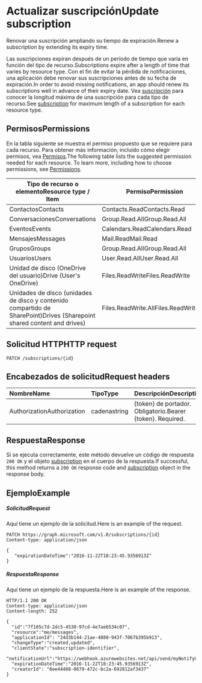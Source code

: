 # <a name="update-subscription"></a><span data-ttu-id="d9f51-101">Actualizar suscripción</span><span class="sxs-lookup"><span data-stu-id="d9f51-101">Update subscription</span></span>

<span data-ttu-id="d9f51-102">Renovar una suscripción ampliando su tiempo de expiración.</span><span class="sxs-lookup"><span data-stu-id="d9f51-102">Renew a subscription by extending its expiry time.</span></span>

<span data-ttu-id="d9f51-103">Las suscripciones expiran después de un período de tiempo que varía en función del tipo de recurso.</span><span class="sxs-lookup"><span data-stu-id="d9f51-103">Subscriptions expire after a length of time that varies by resource type.</span></span> <span data-ttu-id="d9f51-104">Con el fin de evitar la pérdida de notificaciones, una aplicación debe renovar sus suscripciones antes de su fecha de expiración.</span><span class="sxs-lookup"><span data-stu-id="d9f51-104">In order to avoid missing notifications, an app should renew its subscriptions well in advance of their expiry date.</span></span> <span data-ttu-id="d9f51-105">Vea [suscripción](../resources/subscription.md) para conocer la longitud máxima de una suscripción para cada tipo de recurso.</span><span class="sxs-lookup"><span data-stu-id="d9f51-105">See [subscription](../resources/subscription.md) for maximum length of a subscription for each resource type.</span></span>

## <a name="permissions"></a><span data-ttu-id="d9f51-106">Permisos</span><span class="sxs-lookup"><span data-stu-id="d9f51-106">Permissions</span></span>

<span data-ttu-id="d9f51-p102">En la tabla siguiente se muestra el permiso propuesto que se requiere para cada recurso. Para obtener más información, incluido cómo elegir permisos, vea [Permisos](../../../concepts/permissions_reference.md).</span><span class="sxs-lookup"><span data-stu-id="d9f51-p102">The following table lists the suggested permission needed for each resource. To learn more, including how to choose permissions, see [Permissions](../../../concepts/permissions_reference.md).</span></span>

| <span data-ttu-id="d9f51-109">Tipo de recurso o elemento</span><span class="sxs-lookup"><span data-stu-id="d9f51-109">Resource type / Item</span></span>        | <span data-ttu-id="d9f51-110">Permiso</span><span class="sxs-lookup"><span data-stu-id="d9f51-110">Permission</span></span>          |
|-----------------------------|---------------------|
| <span data-ttu-id="d9f51-111">Contactos</span><span class="sxs-lookup"><span data-stu-id="d9f51-111">Contacts</span></span>                    | <span data-ttu-id="d9f51-112">Contacts.Read</span><span class="sxs-lookup"><span data-stu-id="d9f51-112">Contacts.Read</span></span>       |
| <span data-ttu-id="d9f51-113">Conversaciones</span><span class="sxs-lookup"><span data-stu-id="d9f51-113">Conversations</span></span>               | <span data-ttu-id="d9f51-114">Group.Read.All</span><span class="sxs-lookup"><span data-stu-id="d9f51-114">Group.Read.All</span></span>      |
| <span data-ttu-id="d9f51-115">Eventos</span><span class="sxs-lookup"><span data-stu-id="d9f51-115">Events</span></span>                      | <span data-ttu-id="d9f51-116">Calendars.Read</span><span class="sxs-lookup"><span data-stu-id="d9f51-116">Calendars.Read</span></span>      |
| <span data-ttu-id="d9f51-117">Mensajes</span><span class="sxs-lookup"><span data-stu-id="d9f51-117">Messages</span></span>                    | <span data-ttu-id="d9f51-118">Mail.Read</span><span class="sxs-lookup"><span data-stu-id="d9f51-118">Mail.Read</span></span>           |
| <span data-ttu-id="d9f51-119">Grupos</span><span class="sxs-lookup"><span data-stu-id="d9f51-119">Groups</span></span>                      | <span data-ttu-id="d9f51-120">Group.Read.All</span><span class="sxs-lookup"><span data-stu-id="d9f51-120">Group.Read.All</span></span>      |
| <span data-ttu-id="d9f51-121">Usuarios</span><span class="sxs-lookup"><span data-stu-id="d9f51-121">Users</span></span>                       | <span data-ttu-id="d9f51-122">User.Read.All</span><span class="sxs-lookup"><span data-stu-id="d9f51-122">User.Read.All</span></span>       |
| <span data-ttu-id="d9f51-123">Unidad de disco (OneDrive del usuario)</span><span class="sxs-lookup"><span data-stu-id="d9f51-123">Drive  (User's OneDrive)</span></span>    | <span data-ttu-id="d9f51-124">Files.ReadWrite</span><span class="sxs-lookup"><span data-stu-id="d9f51-124">Files.ReadWrite</span></span>     |
| <span data-ttu-id="d9f51-125">Unidades de disco (unidades de disco y contenido compartido de SharePoint)</span><span class="sxs-lookup"><span data-stu-id="d9f51-125">Drives (Sharepoint shared content and drives)</span></span> | <span data-ttu-id="d9f51-126">Files.ReadWrite.All</span><span class="sxs-lookup"><span data-stu-id="d9f51-126">Files.ReadWrite.All</span></span> |

## <a name="http-request"></a><span data-ttu-id="d9f51-127">Solicitud HTTP</span><span class="sxs-lookup"><span data-stu-id="d9f51-127">HTTP request</span></span>

<!-- { "blockType": "ignored" } -->

```http
PATCH /subscriptions/{id}
```

## <a name="request-headers"></a><span data-ttu-id="d9f51-128">Encabezados de solicitud</span><span class="sxs-lookup"><span data-stu-id="d9f51-128">Request headers</span></span>

| <span data-ttu-id="d9f51-129">Nombre</span><span class="sxs-lookup"><span data-stu-id="d9f51-129">Name</span></span>       | <span data-ttu-id="d9f51-130">Tipo</span><span class="sxs-lookup"><span data-stu-id="d9f51-130">Type</span></span> | <span data-ttu-id="d9f51-131">Descripción</span><span class="sxs-lookup"><span data-stu-id="d9f51-131">Description</span></span>|
|:-----------|:------|:----------|
| <span data-ttu-id="d9f51-132">Authorization</span><span class="sxs-lookup"><span data-stu-id="d9f51-132">Authorization</span></span>  | <span data-ttu-id="d9f51-133">cadena</span><span class="sxs-lookup"><span data-stu-id="d9f51-133">string</span></span>  | <span data-ttu-id="d9f51-p103">{token} de portador. Obligatorio.</span><span class="sxs-lookup"><span data-stu-id="d9f51-p103">Bearer {token}. Required.</span></span> |

## <a name="response"></a><span data-ttu-id="d9f51-136">Respuesta</span><span class="sxs-lookup"><span data-stu-id="d9f51-136">Response</span></span>

<span data-ttu-id="d9f51-137">Si se ejecuta correctamente, este método devuelve un código de respuesta `200 OK` y el objeto [subscription](../resources/subscription.md) en el cuerpo de la respuesta.</span><span class="sxs-lookup"><span data-stu-id="d9f51-137">If successful, this method returns a `200 OK` response code and [subscription](../resources/subscription.md) object in the response body.</span></span>

## <a name="example"></a><span data-ttu-id="d9f51-138">Ejemplo</span><span class="sxs-lookup"><span data-stu-id="d9f51-138">Example</span></span>

##### <a name="request"></a><span data-ttu-id="d9f51-139">Solicitud</span><span class="sxs-lookup"><span data-stu-id="d9f51-139">Request</span></span>

<span data-ttu-id="d9f51-140">Aquí tiene un ejemplo de la solicitud.</span><span class="sxs-lookup"><span data-stu-id="d9f51-140">Here is an example of the request.</span></span>
<!-- {
  "blockType": "request",
  "name": "update_subscription"
}-->

```http
PATCH https://graph.microsoft.com/v1.0/subscriptions/{id}
Content-type: application/json

{
   "expirationDateTime":"2016-11-22T18:23:45.9356913Z"
}
```

##### <a name="response"></a><span data-ttu-id="d9f51-141">Respuesta</span><span class="sxs-lookup"><span data-stu-id="d9f51-141">Response</span></span>

<span data-ttu-id="d9f51-142">Aquí tiene un ejemplo de la respuesta.</span><span class="sxs-lookup"><span data-stu-id="d9f51-142">Here is an example of the response.</span></span>
<!-- {
  "blockType": "response",
  "truncated": false,
  "@odata.type": "microsoft.graph.subscription"
} -->

```http
HTTP/1.1 200 OK
Content-type: application/json
Content-length: 252

{
  "id":"7f105c7d-2dc5-4530-97cd-4e7ae6534c07",
  "resource":"me/messages",
  "applicationId": "24d3b144-21ae-4080-943f-7067b395b913",
  "changeType":"created,updated",
  "clientState":"subscription-identifier",
  "notificationUrl":"https://webhook.azurewebsites.net/api/send/myNotifyClient",
  "expirationDateTime":"2016-11-22T18:23:45.9356913Z",
  "creatorId": "8ee44408-0679-472c-bc2a-692812af3437"
}
```

<!-- {
  "type": "#page.annotation",
  "description": "Update subscription",
  "keywords": "",
  "section": "documentation",
  "tocPath": ""
}-->
